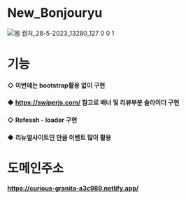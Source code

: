 # New_Bonjouryu
![웹 캡처_28-5-2023_13280_127 0 0 1](https://github.com/MaxiMuks/New_Bonjouryu/assets/95167623/d5292d59-e8e0-468a-ab1c-a22c7c25ca85)
# 기능
#### ◇ 이번에는 bootstrap활용 없이 구현
#### ◆ https://swiperjs.com/ 참고로 배너 및 리뷰부분 슬라이더 구현
#### ◇ Refessh - loader 구현
#### ◆ 리뉴얼사이트인 만큼 이벤트 많이 활용
# 도메인주소
#### https://curious-granita-a3c989.netlify.app/
